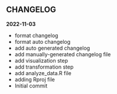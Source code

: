 ## CHANGELOG

<b>2022-11-03</b>
 * format changelog
 * format auto changelog
 * add auto generated changelog
 * add manually-generated changelog file
 * add visualization step
 * add transformation step
 * add analyze_data.R file
 * adding Rproj file
 * Initial commit
